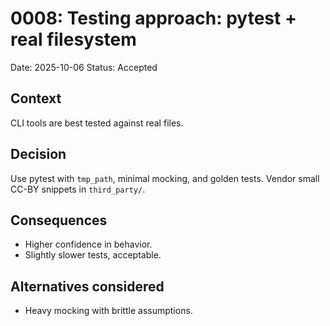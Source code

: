 
# 0008: Testing approach: pytest + real filesystem

Date: 2025-10-06
Status: Accepted

## Context

CLI tools are best tested against real files.

## Decision

Use pytest with `tmp_path`, minimal mocking, and golden tests. Vendor small CC-BY snippets in `third_party/`.

## Consequences

* Higher confidence in behavior.
* Slightly slower tests, acceptable.

## Alternatives considered

* Heavy mocking with brittle assumptions.
